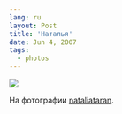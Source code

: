 ```yaml
---
lang: ru
layout: Post
title: 'Наталья'
date: Jun 4, 2007
tags:
  - photos
---
```


![](/images/blog/Sapegin-Artem-20D-2007-06-01-365-6560.jpg)

На фотографии [nataliataran](http://nataliataran.livejournal.com/).
